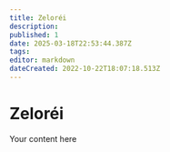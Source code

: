 ```yaml
---
title: Zeloréi
description: 
published: 1
date: 2025-03-18T22:53:44.387Z
tags: 
editor: markdown
dateCreated: 2022-10-22T18:07:18.513Z
---
```


# Zeloréi
Your content here